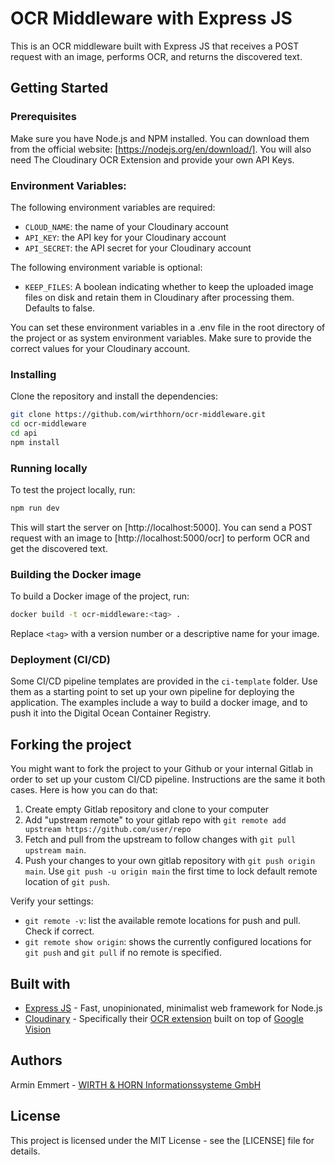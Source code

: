 # OCR Middleware with Express JS

This is an OCR middleware built with Express JS that receives a POST request with an image, performs OCR, and returns the discovered text.

## Getting Started

### Prerequisites

Make sure you have Node.js and NPM installed. You can download them from the official website: [https://nodejs.org/en/download/].
You will also need The Cloudinary OCR Extension and provide your own API Keys.

### Environment Variables:

The following environment variables are required:

- `CLOUD_NAME`: the name of your Cloudinary account
- `API_KEY`: the API key for your Cloudinary account
- `API_SECRET`: the API secret for your Cloudinary account

The following environment variable is optional:

- `KEEP_FILES`: A boolean indicating whether to keep the uploaded image files on disk and retain them in Cloudinary after processing them. Defaults to false.

You can set these environment variables in a .env file in the root directory of the project or as system environment variables. Make sure to provide the correct values for your Cloudinary account.
### Installing

Clone the repository and install the dependencies:

```sh
git clone https://github.com/wirthhorn/ocr-middleware.git
cd ocr-middleware
cd api
npm install
```

### Running locally

To test the project locally, run:

```sh
npm run dev
```

This will start the server on [http://localhost:5000]. You can send a POST request with an image to [http://localhost:5000/ocr] to perform OCR and get the discovered text.

### Building the Docker image

To build a Docker image of the project, run:

```sh
docker build -t ocr-middleware:<tag> .
```
Replace `<tag>` with a version number or a descriptive name for your image.

### Deployment (CI/CD)

Some CI/CD pipeline templates are provided in the `ci-template` folder. Use them as a starting point to set up your own pipeline for deploying the application. The examples include a way to build a docker image, and to push it into the Digital Ocean Container Registry.


## Forking the project

You might want to fork the project to your Github or your internal Gitlab in order to set up your custom CI/CD pipeline. Instructions are the same it both cases. Here is how you can do that:

1. Create empty Gitlab repository and clone to your computer
2. Add "upstream remote" to your gitlab repo with `git remote add upstream https://github.com/user/repo`
3. Fetch and pull from the upstream to follow changes with `git pull upstream main`.
4. Push your changes to your own gitlab repository with `git push origin main`. Use `git push -u origin main` the first time to lock default remote location of `git push`.

Verify your settings:

- `git remote -v`: list the available remote locations for push and pull. Check if correct.
- `git remote show origin`: shows the currently configured locations for `git push` and `git pull` if no remote is specified.

## Built with

- [Express JS](https://expressjs.com/) - Fast, unopinionated, minimalist web framework for Node.js
- [Cloudinary](https://cloudinary.com/) - Specifically their [OCR extension](https://cloudinary.com/documentation/ocr_text_detection_and_extraction_addon) built on top of [Google Vision](https://cloud.google.com/vision/docs/ocr)

## Authors

Armin Emmert - [WIRTH & HORN Informationssysteme GmbH](https://www.wirth-horn.de/)

## License

This project is licensed under the MIT License - see the [LICENSE] file for details.
